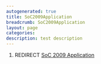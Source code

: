 ```yaml
---
autogenerated: true
title: SoC2009Application
breadcrumb: SoC2009Application
layout: page
categories: 
description: test description
---
```


1.  REDIRECT [SoC 2009 Application](SoC_2009_Application)
